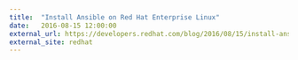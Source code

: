 ```yaml
---
title:  "Install Ansible on Red Hat Enterprise Linux"
date:   2016-08-15 12:00:00
external_url: https://developers.redhat.com/blog/2016/08/15/install-ansible-on-rhel/
external_site: redhat
---
```

